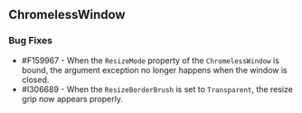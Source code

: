 ## ChromelessWindow

### Bug Fixes

* \#F159967 - When the `ResizeMode` property of the `ChromelessWindow` is bound, the argument exception no longer happens when the window is closed.
* \#I306689 - When the `ResizeBorderBrush` is set to `Transparent`, the resize grip now appears properly.

